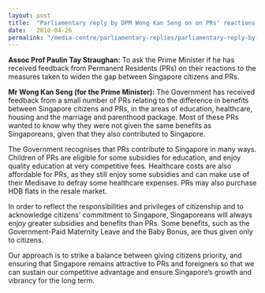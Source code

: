```yaml
---
layout: post
title:  "Parliamentary reply by DPM Wong Kan Seng on on PRs' reactions to the measures taken to widen the gap between Singapore citizens and PRs."
date:   2010-04-26
permalink: "/media-centre/parliamentary-replies/parliamentary-reply-by-dpm-wong-kan-seng-on-26-apr-2010"
---
```


**Assoc Prof Paulin Tay Straughan:**
To ask the Prime Minister if he has received feedback from Permanent Residents (PRs) on their reactions to the measures taken to widen the gap between Singapore citizens and PRs.

**Mr Wong Kan Seng (for the Prime Minister):**
The Government has received feedback from a small number of PRs relating to the difference in benefits between Singapore citizens and PRs, in the areas of education, healthcare, housing and the marriage and parenthood package. Most of these PRs wanted to know why they were not given the same benefits as Singaporeans, given that they also contributed to Singapore.

The Government recognises that PRs contribute to Singapore in many ways. Children of PRs are eligible for some subsidies for education, and enjoy quality education at very competitive fees. Healthcare costs are also affordable for PRs, as they still enjoy some subsidies and can make use of their Medisave to defray some healthcare expenses. PRs may also purchase HDB flats in the resale market.

In order to reflect the responsibilities and privileges of citizenship and to acknowledge citizens’ commitment to Singapore, Singaporeans will always enjoy greater subsidies and benefits than PRs. Some benefits, such as the Government-Paid Maternity Leave and the Baby Bonus, are thus given only to citizens.

Our approach is to strike a balance between giving citizens priority, and ensuring that Singapore remains attractive to PRs and foreigners so that we can sustain our competitive advantage and ensure Singapore’s growth and vibrancy for the long term.  



